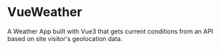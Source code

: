 # VueWeather

A Weather App built with Vue3 that gets current conditions from an API based on site visitor's geolocation data.
